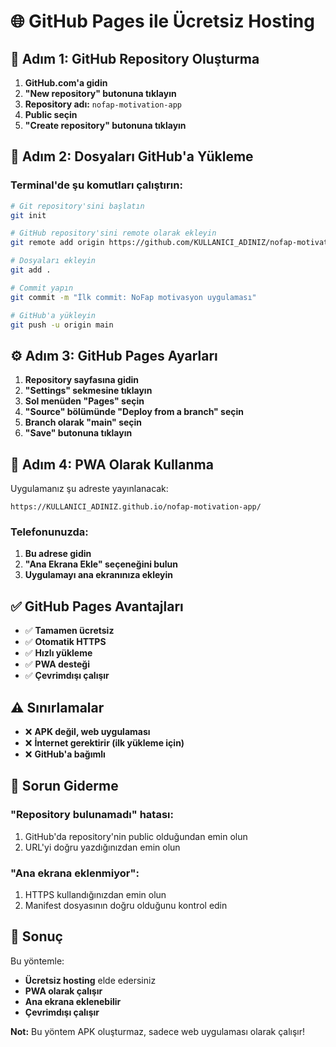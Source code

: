 # 🌐 GitHub Pages ile Ücretsiz Hosting

## 🚀 Adım 1: GitHub Repository Oluşturma

1. **GitHub.com'a gidin**
2. **"New repository" butonuna tıklayın**
3. **Repository adı:** `nofap-motivation-app`
4. **Public seçin**
5. **"Create repository" butonuna tıklayın**

## 📁 Adım 2: Dosyaları GitHub'a Yükleme

### Terminal'de şu komutları çalıştırın:

```bash
# Git repository'sini başlatın
git init

# GitHub repository'sini remote olarak ekleyin
git remote add origin https://github.com/KULLANICI_ADINIZ/nofap-motivation-app.git

# Dosyaları ekleyin
git add .

# Commit yapın
git commit -m "İlk commit: NoFap motivasyon uygulaması"

# GitHub'a yükleyin
git push -u origin main
```

## ⚙️ Adım 3: GitHub Pages Ayarları

1. **Repository sayfasına gidin**
2. **"Settings" sekmesine tıklayın**
3. **Sol menüden "Pages" seçin**
4. **"Source" bölümünde "Deploy from a branch" seçin**
5. **Branch olarak "main" seçin**
6. **"Save" butonuna tıklayın**

## 📱 Adım 4: PWA Olarak Kullanma

Uygulamanız şu adreste yayınlanacak:
```
https://KULLANICI_ADINIZ.github.io/nofap-motivation-app/
```

### Telefonunuzda:
1. **Bu adrese gidin**
2. **"Ana Ekrana Ekle" seçeneğini bulun**
3. **Uygulamayı ana ekranınıza ekleyin**

## ✅ GitHub Pages Avantajları

- ✅ **Tamamen ücretsiz**
- ✅ **Otomatik HTTPS**
- ✅ **Hızlı yükleme**
- ✅ **PWA desteği**
- ✅ **Çevrimdışı çalışır**

## ⚠️ Sınırlamalar

- ❌ **APK değil, web uygulaması**
- ❌ **İnternet gerektirir (ilk yükleme için)**
- ❌ **GitHub'a bağımlı**

## 🔧 Sorun Giderme

### "Repository bulunamadı" hatası:
1. GitHub'da repository'nin public olduğundan emin olun
2. URL'yi doğru yazdığınızdan emin olun

### "Ana ekrana eklenmiyor":
1. HTTPS kullandığınızdan emin olun
2. Manifest dosyasının doğru olduğunu kontrol edin

## 🎯 Sonuç

Bu yöntemle:
- **Ücretsiz hosting** elde edersiniz
- **PWA olarak çalışır**
- **Ana ekrana eklenebilir**
- **Çevrimdışı çalışır**

**Not:** Bu yöntem APK oluşturmaz, sadece web uygulaması olarak çalışır! 